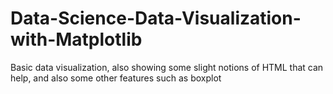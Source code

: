 # Data-Science-Data-Visualization-with-Matplotlib
Basic data visualization, also showing some slight notions of HTML that can help, and also some other features such as boxplot
